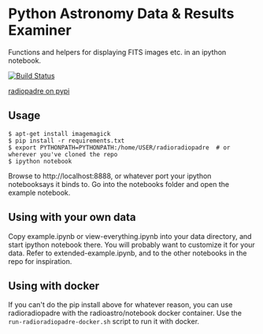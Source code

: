 
Python Astronomy Data & Results Examiner
========================================

Functions and helpers for displaying FITS images etc. in an ipython notebook.

[![Build Status](https://travis-ci.org/radio-astro/radiopadre.svg?branch=v0.1.2)](https://travis-ci.org/radio-astro/radiopadre)

[radiopadre on pypi](https://pypi.python.org/pypi/radiopadre)


Usage
-----

```
$ apt-get install imagemagick
$ pip install -r requirements.txt
$ export PYTHONPATH=PYTHONPATH:/home/USER/radioradiopadre  # or wherever you've cloned the repo
$ ipython notebook
```

Browse to http://localhost:8888, or whatever port your ipython notebooksays it binds to. Go into the 
notebooks folder and open the example notebook.

Using with your own data
------------------------

Copy example.ipynb or view-everything.ipynb into your data directory, and start ipython notebook there. You will probably want to customize it for your data. Refer to extended-example.ipynb, and to the other notebooks in the repo for inspiration.

Using with docker
-----------------

If you can't do the pip install above for whatever reason, you can use radioradiopadre with the radioastro/notebook docker container. Use the ```run-radioradiopadre-docker.sh``` script to run it with docker.

